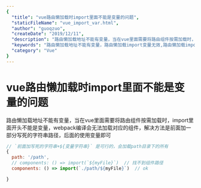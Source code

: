 ```yaml
---
{
  "title": "vue路由懒加载时import里面不能是变量的问题",
  "staticFileName": "vue_import_var.html",
  "author": "guoqzuo",
  "createDate": "2019/12/11",
  "description": "路由懒加载地址不能有变量，当在vue里面需要将路由组件按需加载时，import里面开头不能是变量，webpack编译会无法加载对应的组件，解决方法是前面加一部分写死的字符串路径，后面的使用变量即可",
  "keywords": "路由懒加载地址不能有变量，路由懒加载import变量无效,路由懒加载import里面使用变量不生效",
  "category": "Vue"
}
---
```

# vue路由懒加载时import里面不能是变量的问题

路由懒加载地址不能有变量，当在vue里面需要将路由组件按需加载时，import里面开头不能是变量，webpack编译会无法加载对应的组件，解决方法是前面加一部分写死的字符串路径，后面的使用变量即可

```js
// `前面加写死的字符串+${变量字符串}` 是可行的，会加载path目录下的所有
{ 
  path: '/path',
  // components: () => import(`${myFile}`)  // 找不到组件路径
  components: () => import(`./path/${myFile}`)  // ok

}
```

